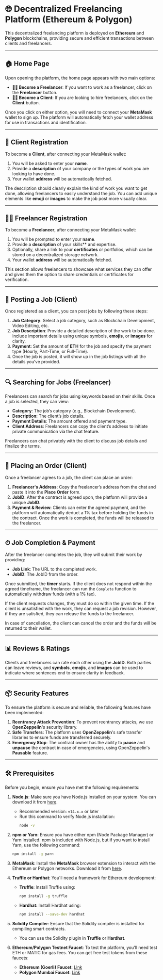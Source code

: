 # 🌐 Decentralized Freelancing Platform (Ethereum & Polygon)

This decentralized freelancing platform is deployed on **Ethereum** and **Polygon** blockchains, providing secure and efficient transactions between clients and freelancers.

---

## 🏠 Home Page

Upon opening the platform, the home page appears with two main options:

- **👨‍💻 Become a Freelancer**: If you want to work as a freelancer, click on the **Freelancer** button.
- **👨‍💼 Become a Client**: If you are looking to hire freelancers, click on the **Client** button.

Once you click on either option, you will need to connect your **MetaMask** wallet to sign up. The platform will automatically fetch your wallet address for use in transactions and identification.

---

## 💼 Client Registration

To become a **Client**, after connecting your MetaMask wallet:

1. You will be asked to enter your **name**.
2. Provide a **description** of your company or the types of work you are looking to have done.
3. Your wallet **address** will be automatically fetched.

The description should clearly explain the kind of work you want to get done, allowing freelancers to easily understand the job. You can add unique elements like **emoji** or **images** to make the job post more visually clear.

---

## 👨‍💻 Freelancer Registration

To become a **Freelancer**, after connecting your MetaMask wallet:

1. You will be prompted to enter your **name**.
2. Provide a **description** of your skills** and expertise.
3. Optionally, share a link to your **certificates** or portfolios, which can be stored on a decentralized storage network.
4. Your wallet **address** will be automatically fetched.

This section allows freelancers to showcase what services they can offer and gives them the option to share credentials or certificates for verification.

---

## 📝 Posting a Job (Client)

Once registered as a client, you can post jobs by following these steps:

1. **Job Category**: Select a job category, such as Blockchain Development, Video Editing, etc.
2. **Job Description**: Provide a detailed description of the work to be done. Include important details using unique symbols, **emojis**, or **images** for clarity.
3. **Payment**: Set the amount of **ETH** for the job and specify the payment type (Hourly, Part-Time, or Full-Time).
4. Once the job is posted, it will show up in the job listings with all the details you've provided.

---

## 🔍 Searching for Jobs (Freelancer)

Freelancers can search for jobs using keywords based on their skills. Once a job is selected, they can view:

- **Category**: The job’s category (e.g., Blockchain Development).
- **Description**: The client’s job details.
- **Payment Details**: The amount offered and payment type.
- **Client Address**: Freelancers can copy the client’s address to initiate private communication via the chat feature.

Freelancers can chat privately with the client to discuss job details and finalize the terms.

---

## 🛒 Placing an Order (Client)

Once a freelancer agrees to a job, the client can place an order:

1. **Freelancer's Address**: Copy the freelancer’s address from the chat and paste it into the **Place Order** form.
2. **JobID**: After the contract is agreed upon, the platform will provide a unique **JobID**.
3. **Payment & Review**: Clients can enter the agreed payment, and the platform will automatically deduct a 1% tax before holding the funds in the contract. Once the work is completed, the funds will be released to the freelancer.

---

## ⏱ Job Completion & Payment

After the freelancer completes the job, they will submit their work by providing:

- **Job Link**: The URL to the completed work.
- **JobID**: The JobID from the order.

Once submitted, the **timer** starts. If the client does not respond within the agreed timeframe, the freelancer can run the `Complete` function to automatically withdraw funds (with a 1% tax).

If the client requests changes, they must do so within the given time. If the client is unsatisfied with the work, they can request a job revision. However, if they are satisfied, they can release the funds to the freelancer.

In case of cancellation, the client can cancel the order and the funds will be returned to their wallet.

---

## 📊 Reviews & Ratings

Clients and freelancers can rate each other using the **JobID**. Both parties can leave reviews, and **symbols**, **emojis**, and **images** can be used to indicate where sentences end to ensure clarity in feedback.

---

## 📦 Security Features

To ensure the platform is secure and reliable, the following features have been implemented:

1. **Reentrancy Attack Prevention**: To prevent reentrancy attacks, we use **OpenZeppelin**'s security library.
2. **Safe Transfers**: The platform uses **OpenZeppelin**'s safe transfer libraries to ensure funds are transferred securely.
3. **Emergency Stop**: The contract owner has the ability to **pause** and **unpause** the contract in case of emergencies, using OpenZeppelin's **Pausable** feature.

---

## 🛠 Prerequisites

Before you begin, ensure you have met the following requirements:

1. **Node.js**: Make sure you have Node.js installed on your system. You can download it from [here](https://nodejs.org/).
   - Recommended version: `v14.x.x` or later
   - Run this command to verify Node.js installation:  
     ```bash
     node -v
     ```

2. **npm or Yarn**: Ensure you have either npm (Node Package Manager) or Yarn installed. npm is included with Node.js, but if you want to install Yarn, use the following command:
   ```bash
   npm install -g yarn
   ```

3. **MetaMask**: Install the **MetaMask** browser extension to interact with the Ethereum or Polygon networks. Download it from [here](https://metamask.io/download.html).

4. **Truffle or Hardhat**: You'll need a framework for Ethereum development:
   - **Truffle**: Install Truffle using:
     ```bash
     npm install -g truffle
     ```
   - **Hardhat**: Install Hardhat using:
     ```bash
     npm install --save-dev hardhat
     ```

5. **Solidity Compiler**: Ensure that the Solidity compiler is installed for compiling smart contracts.
   - You can use the Solidity plugin in **Truffle** or **Hardhat**.

6. **Ethereum/Polygon Testnet Faucet**: To test the platform, you'll need test ETH or MATIC for gas fees. You can get free test tokens from these faucets:
   - **Ethereum (Goerli) Faucet**: [Link](https://faucet.goerli.mudit.blog/)
   - **Polygon Mumbai Faucet**: [Link](https://faucet.polygon.technology/)
